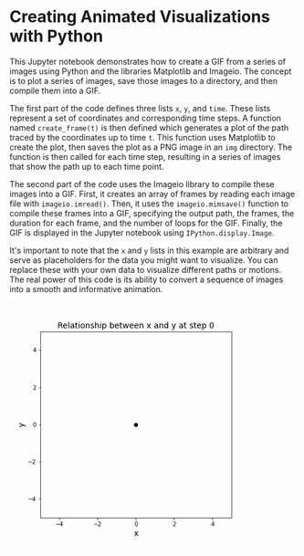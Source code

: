 # Creating Animated Visualizations with Python

This Jupyter notebook demonstrates how to create a GIF from a series of images using Python and the libraries Matplotlib and Imageio. The concept is to plot a series of images, save those images to a directory, and then compile them into a GIF.

The first part of the code defines three lists `x`, `y`, and `time`. These lists represent a set of coordinates and corresponding time steps. A function named `create_frame(t)` is then defined which generates a plot of the path traced by the coordinates up to time `t`. This function uses Matplotlib to create the plot, then saves the plot as a PNG image in an `img` directory. The function is then called for each time step, resulting in a series of images that show the path up to each time point.

The second part of the code uses the Imageio library to compile these images into a GIF. First, it creates an array of frames by reading each image file with `imageio.imread()`. Then, it uses the `imageio.mimsave()` function to compile these frames into a GIF, specifying the output path, the frames, the duration for each frame, and the number of loops for the GIF. Finally, the GIF is displayed in the Jupyter notebook using `IPython.display.Image`.

It's important to note that the `x` and `y` lists in this example are arbitrary and serve as placeholders for the data you might want to visualize. You can replace these with your own data to visualize different paths or motions. The real power of this code is its ability to convert a sequence of images into a smooth and informative animation.

![Animated](img/example_gif.gif)

